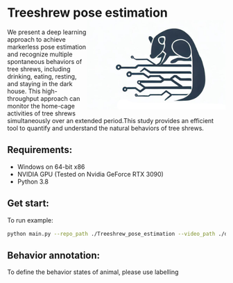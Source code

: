 # Treeshrew pose estimation <img src="/README/logo.jpg" width="320px" align="right" />
We present a deep learning approach to achieve markerless pose estimation and recognize multiple spontaneous behaviors of tree shrews, including drinking, eating, resting, and staying in the dark house. This high-throughput approach can monitor the home-cage activities of tree shrews simultaneously over an extended period.This study provides an efficient tool to quantify and understand the natural behaviors of tree shrews.

## Requirements: 
* Windows on 64-bit x86 
* NVIDIA GPU (Tested on Nvidia GeForce RTX 3090)
* Python 3.8

## Get start: 
To run example:
```bash
python main.py --repo_path ./Treeshrew_pose_estimation --video_path ./demo_movie --video_name demo_movie.mp4

```
## Behavior annotation: 
To define the behavior states of animal, please use labelling
